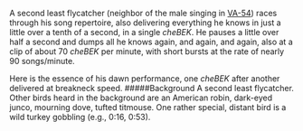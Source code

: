 A second least flycatcher (neighbor of the male singing in [VA-54](http://listeningtoacontinentsing.com/recording.php?page=VA-54)) races through his song repertoire, also delivering everything he knows in just a little over a tenth of a second, in a single _cheBEK_. He pauses a little over half a second and dumps all he knows again, and again, and again, also at a clip of about 70 _cheBEK_ per minute, with short bursts at the rate of nearly 90 songs/minute. 

Here is the essence of his dawn performance, one _cheBEK_ after another delivered at breakneck speed.
#####Background
A second least flycatcher. Other birds heard in the background are an American robin, dark-eyed junco, mourning dove, tufted titmouse. One rather special, distant bird is a wild turkey gobbling (e.g., 0:16, 0:53).
